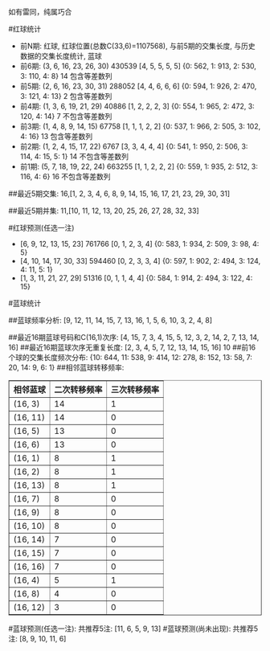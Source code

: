<!-- 
.. title: 双色球2017078期(2017-07-06)数据分析报告
.. slug: slott-2017078-2017-07-06-report
.. date: 2017-07-07 08:00:00 UTC+08:00
.. tags: Lottery
.. link: 
.. description: 
.. type: text
-->

如有雷同，纯属巧合

<!-- TEASER_END-->

#红球统计

- 前N期: 红球, 红球位置(总数C(33,6)=1107568), 与前5期的交集长度, 与历史数据的交集长度统计, 蓝球
- 前6期: (3, 6, 16, 23, 26, 30) 430539 [4, 5, 5, 5, 5] {0: 562, 1: 913, 2: 530, 3: 110, 4: 8} 14 包含等差数列
- 前5期: (2, 6, 16, 23, 30, 31) 288052 [4, 4, 6, 6, 6] {0: 594, 1: 926, 2: 470, 3: 121, 4: 13} 2 包含等差数列
- 前4期: (1, 3, 6, 19, 21, 29) 40886 [1, 2, 2, 2, 3] {0: 554, 1: 965, 2: 472, 3: 120, 4: 14} 7 不包含等差数列
- 前3期: (1, 4, 8, 9, 14, 15) 67758 [1, 1, 1, 2, 2] {0: 537, 1: 966, 2: 505, 3: 102, 4: 16} 13 包含等差数列
- 前2期: (1, 2, 4, 15, 17, 22) 6767 [3, 3, 4, 4, 4] {0: 541, 1: 950, 2: 506, 3: 114, 4: 15, 5: 1} 14 不包含等差数列
- 前1期: (5, 7, 18, 19, 22, 24) 663255 [1, 1, 2, 2, 2] {0: 559, 1: 935, 2: 512, 3: 116, 4: 6} 16 不包含等差数列

##最近5期交集:
16,[1, 2, 3, 4, 6, 8, 9, 14, 15, 16, 17, 21, 23, 29, 30, 31]

##最近5期并集:
11,[10, 11, 12, 13, 20, 25, 26, 27, 28, 32, 33]

#红球预测(任选一注)

- [6, 9, 12, 13, 15, 23] 761766 [0, 1, 2, 3, 4] {0: 583, 1: 934, 2: 509, 3: 98, 4: 5}
- [4, 10, 14, 17, 30, 33] 594460 [0, 2, 3, 3, 4] {0: 597, 1: 902, 2: 494, 3: 124, 4: 11, 5: 1}
- [1, 3, 11, 21, 27, 29] 51316 [0, 1, 1, 4, 4] {0: 584, 1: 914, 2: 494, 3: 122, 4: 15}

#蓝球统计

##蓝球频率分析:
[9, 12, 11, 14, 15, 7, 13, 16, 1, 5, 6, 10, 3, 2, 4, 8]

##最近16期蓝球号码和C(16,1)次序:
 [4, 15, 7, 3, 4, 15, 5, 12, 3, 2, 14, 2, 7, 13, 14, 16]
##最近16期蓝球次序无重复长度:
 [2, 3, 4, 5, 7, 12, 13, 14, 15, 16] 10
##前16个球的交集长度频次分布:
{10: 644, 11: 538, 9: 414, 12: 278, 8: 152, 13: 58, 7: 20, 14: 9, 6: 1}
##相邻蓝球转移频率:
 <table border="1" class="table table-striped dataframe">
  <thead>
    <tr style="text-align: right;">
      <th>相邻蓝球</th>
      <th>二次转移频率</th>
      <th>三次转移频率</th>
    </tr>
  </thead>
  <tbody>
    <tr>
      <td>(16, 3)</td>
      <td>14</td>
      <td>1</td>
    </tr>
    <tr>
      <td>(16, 11)</td>
      <td>14</td>
      <td>0</td>
    </tr>
    <tr>
      <td>(16, 5)</td>
      <td>13</td>
      <td>0</td>
    </tr>
    <tr>
      <td>(16, 6)</td>
      <td>13</td>
      <td>0</td>
    </tr>
    <tr>
      <td>(16, 1)</td>
      <td>8</td>
      <td>1</td>
    </tr>
    <tr>
      <td>(16, 2)</td>
      <td>8</td>
      <td>1</td>
    </tr>
    <tr>
      <td>(16, 13)</td>
      <td>8</td>
      <td>1</td>
    </tr>
    <tr>
      <td>(16, 7)</td>
      <td>8</td>
      <td>0</td>
    </tr>
    <tr>
      <td>(16, 9)</td>
      <td>8</td>
      <td>0</td>
    </tr>
    <tr>
      <td>(16, 10)</td>
      <td>8</td>
      <td>0</td>
    </tr>
    <tr>
      <td>(16, 14)</td>
      <td>7</td>
      <td>0</td>
    </tr>
    <tr>
      <td>(16, 15)</td>
      <td>7</td>
      <td>0</td>
    </tr>
    <tr>
      <td>(16, 16)</td>
      <td>7</td>
      <td>0</td>
    </tr>
    <tr>
      <td>(16, 4)</td>
      <td>5</td>
      <td>1</td>
    </tr>
    <tr>
      <td>(16, 8)</td>
      <td>4</td>
      <td>0</td>
    </tr>
    <tr>
      <td>(16, 12)</td>
      <td>3</td>
      <td>0</td>
    </tr>
  </tbody>
</table>
#蓝球预测(任选一注):
共推荐5注: [11, 6, 5, 9, 13]
#蓝球预测(尚未出现):
共推荐5注: [8, 9, 10, 11, 6]

